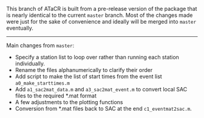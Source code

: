 This branch of ATaCR is built from a pre-release version of the package that is nearly identical to the current `master` branch. Most of the changes made were just for the sake of convenience and ideally will be merged into `master` eventually.

---

Main changes from `master`:
- Specify a station list to loop over rather than running each station individually.
- Rename the files alphanumerically to clarify their order
- Add script to make the list of start times from the event list `a0_make_starttimes.m`
- Add `a1_sac2mat_data.m` and `a3_sac2mat_event.m` to convert local SAC files to the required *.mat format
- A few adjustments to the plotting functions
- Conversion from *.mat files back to SAC at the end `c1_eventmat2sac.m`.